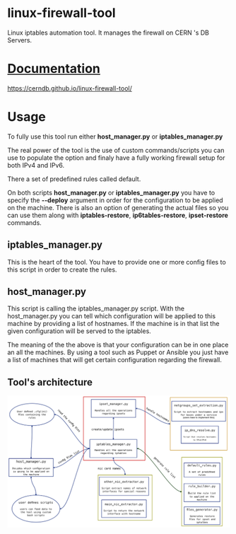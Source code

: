 # linux-firewall-tool
Linux iptables automation tool. It manages the firewall on CERN 's DB Servers.

# [Documentation](https://cerndb.github.io/linux-firewall-tool/)
https://cerndb.github.io/linux-firewall-tool/

# Usage

To fully use this tool run either **host_manager.py** or **iptables_manager.py**

The real power of the tool is the use of custom commands/scripts you can use to 
populate the option and finaly have a fully working firewall setup for both
IPv4 and IPv6. 

There a set of predefined rules called default. 

On both scripts **host_manager.py** or **iptables_manager.py** you have to specify the 
**--deploy** argument in order for the configuration to be applied on the machine.
There is also an option of generating the actual files so you can use them along with
**iptables-restore**, **ip6tables-restore**, **ipset-restore** commands.

## iptables_manager.py
This is the heart of the tool. You have to provide one or more config files to this script
in order to create the rules.

## host_manager.py
This script is calling the iptables_manager.py script. With the host_manager.py you can tell
which configuration will be applied to this machine by providing a list of hostnames. If the 
machine is in that list the given configuration will be served to the iptables.

The meaning of the the above is that your configuration can be in one place an all the machines.
By using a tool such as Puppet or Ansible you just have a list of machines that will get certain 
configuration regarding the firewall. 


## Tool's architecture

![alt tag](https://raw.githubusercontent.com/cerndb/linux-firewall-tool/master/tool_architecture.png)
